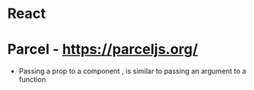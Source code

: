# React

# Parcel - https://parceljs.org/

- Passing a prop to a component , is similar to passing an argument to a function
